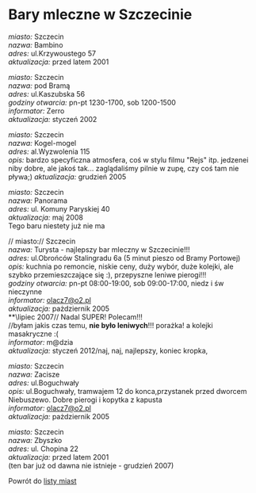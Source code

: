 # Bary mleczne w Szczecinie

*miasto:*  Szczecin    <br/>
*nazwa:*  Bambino   <br/>
*adres:*  ul.Krzywoustego 57   <br/>
*aktualizacja:* przed latem 2001 <br/>




*miasto:*  Szczecin    <br/>
*nazwa:*  pod Bramą   <br/>
*adres:*  ul.Kaszubska 56   <br/>
*godziny otwarcia:*  pn-pt 1230-1700, sob 1200-1500   <br/>
*informator:*  Zerro   <br/>
*aktualizacja:*    styczeń 2002   <br/>



*miasto:*  Szczecin    <br/>
*nazwa:*  Kogel-mogel   <br/>
*adres:*  al.Wyzwolenia 115   <br/>
*opis:* bardzo specyficzna atmosfera, coś w stylu filmu "Rejs" itp. jedzenei niby dobre, ale jakoś tak... zaglądaliśmy pilnie w zupę, czy coś tam nie pływa;)
*aktualizacja:* grudzień 2005 <br/>



*miasto:*  Szczecin    <br/>
*nazwa:*  Panorama   <br/>
*adres:*  ul. Komuny Paryskiej 40   <br/>
*aktualizacja:* maj 2008 <br/>
Tego baru niestety już nie ma 


//
miasto://  Szczecin    <br/>
*nazwa:*  Turysta - najlepszy bar mleczny w Szczecinie!!!  <br/> 
*adres:*  ul.Obrońców Stalingradu 6a (5 minut pieszo od Bramy Portowej) <br/>
*opis:*  kuchnia po remoncie, niskie ceny, duży wybór, duże kolejki, ale szybko przemieszczające się :), przepyszne leniwe pierogi!!!   <br/>
*godziny otwarcia:*  pn-pt 08:00-19:00, sob 09:00-17:00, niedz i św nieczynne   <br/>
*informator:*  olacz7@o2.pl   <br/>
*aktualizacja:*    pażdziernik 2005   
\**\lipiec 2007// Nadal SUPER! Polecam!!!<br/>
//byłam jakis czas temu, __nie było leniwych__!!! porażka! a kolejki masakryczne :( <br/>
*informator:* m@dzia<br/>
*aktualizacja:* styczeń 2012/naj, naj, najlepszy, koniec kropka,


*miasto:*  Szczecin    <br/>
*nazwa:*  Zacisze   <br/>
*adres:*  ul.Boguchwały   <br/>
*opis:*  ul.Boguchwały, tramwajem 12 do konca,przystanek przed dworcem Niebuszewo. Dobre pierogi i kopytka z kapusta   
*informator:*  olacz7@o2.pl   <br/>
*aktualizacja:* pażdziernik 2005 <br/>



*miasto:*  Szczecin    <br/>
*nazwa:*  Zbyszko   <br/>
*adres:*  ul. Chopina 22   <br/>
*aktualizacja:* przed latem 2001 <br/>
(ten bar już od dawna nie istnieje - grudzień 2007)

Powrót do [listy miast](/bary_mleczne)


